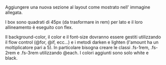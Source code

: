 Aggiungere una nuova sezione al layout come mostrato nell' immagine allegata.

I box sono quadrati di 45px (da trasformare in rem) per lato e il loro allineamento è eseguito con flex.

Il background-color, il color e il font-size dovranno essere gestiti utilizzando il flow control (@for, @if, ecc...) e i metodi darken e lighten (l'amount ha un moltiplicatore pari a 5).
In particolare bisogna creare le classi .fs-1rem, .fs-2rem e .fs-3rem utilizzando @each.
I colori aggiunti sono solo white e black.
